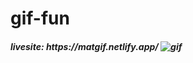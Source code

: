 # gif-fun
<h5>livesite: https://matgif.netlify.app/<h/5>

<img src='https://i.postimg.cc/tC6M96r1/gif.png' border='0' alt='gif'/>
